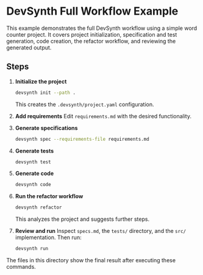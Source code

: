 # DevSynth Full Workflow Example

This example demonstrates the full DevSynth workflow using a simple word counter project. It covers project initialization, specification and test generation, code creation, the refactor workflow, and reviewing the generated output.

## Steps

1. **Initialize the project**
   ```bash
   devsynth init --path .
   ```
   This creates the `.devsynth/project.yaml` configuration.

2. **Add requirements**
   Edit `requirements.md` with the desired functionality.

3. **Generate specifications**
   ```bash
   devsynth spec --requirements-file requirements.md
   ```

4. **Generate tests**
   ```bash
   devsynth test
   ```

5. **Generate code**
   ```bash
   devsynth code
   ```

6. **Run the refactor workflow**
   ```bash
   devsynth refactor
   ```
   This analyzes the project and suggests further steps.

7. **Review and run**
   Inspect `specs.md`, the `tests/` directory, and the `src/` implementation. Then run:
   ```bash
   devsynth run
   ```

The files in this directory show the final result after executing these commands.
